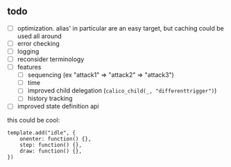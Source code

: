 
## todo

- [ ] optimization. alias' in particular are an easy target, but caching could be used all around
- [ ] error checking
- [ ] logging
- [ ] reconsider terminology
- [ ] features
	- [ ] sequencing (ex "attack1" => "attack2" => "attack3")
	- [ ] time
	- [ ] improved child delegation (`calico_child(_, "differenttrigger")`)
	- [ ] history tracking
- [ ] improved state definition api

this could be cool:

```
template.add("idle", {
	onenter: function() {},
	step: function() {},
	draw: function() {},
})
```
